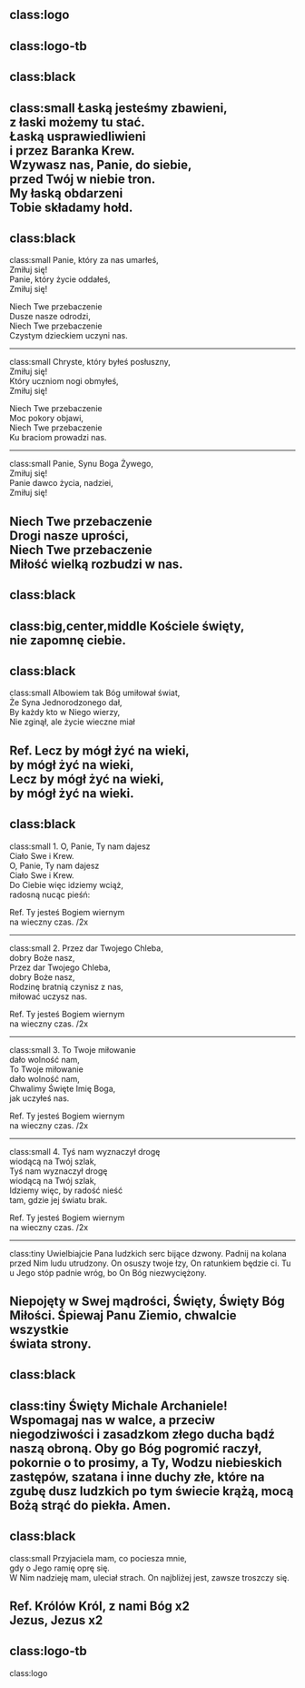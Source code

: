 class:logo
---
class:logo-tb
---
class:black
---
class:small
Łaską jesteśmy zbawieni,  
z łaski możemy tu stać.  
Łaską usprawiedliwieni  
i przez Baranka Krew.  
Wzywasz nas, Panie, do siebie,  
przed Twój w niebie tron.  
My łaską obdarzeni  
Tobie składamy hołd.
---
class:black
---
class:small
Panie, który za nas umarłeś,  
Zmiłuj się!  
Panie, który życie oddałeś,  
Zmiłuj się!  

Niech Twe przebaczenie  
Dusze nasze odrodzi,  
Niech Twe przebaczenie  
Czystym dzieckiem uczyni nas.  

---
class:small
Chryste, który byłeś posłuszny,  
Zmiłuj się!  
Który uczniom nogi obmyłeś,  
Zmiłuj się!  

Niech Twe przebaczenie  
Moc pokory objawi,  
Niech Twe przebaczenie  
Ku braciom prowadzi nas.  

---
class:small
Panie, Synu Boga Żywego,  
Zmiłuj się!  
Panie dawco życia, nadziei,  
Zmiłuj się!  

Niech Twe przebaczenie  
Drogi nasze uprości,  
Niech Twe przebaczenie  
Miłość wielką rozbudzi w nas.  
---
class:black
---
class:big,center,middle
Kościele święty,  
nie zapomnę ciebie.
---
class:black
---
class:small
Albowiem tak Bóg umiłował świat,  
Że Syna Jednorodzonego dał,  
By każdy kto w Niego wierzy,  
Nie zginął, ale życie wieczne miał  

Ref. Lecz by mógł żyć na wieki,  
by mógł żyć na wieki,  
Lecz by mógł żyć na wieki,  
by mógł żyć na wieki.  
---
class:black
---
class:small
1\. O, Panie, Ty nam dajesz  
Ciało Swe i Krew.  
O, Panie, Ty nam dajesz  
Ciało Swe i Krew.  
Do Ciebie więc idziemy wciąż,  
radosną nucąc pieśń:  

Ref. Ty jesteś Bogiem wiernym  
na wieczny czas. /2x  

---
class:small
2\. Przez dar Twojego Chleba,  
dobry Boże nasz,  
Przez dar Twojego Chleba,  
dobry Boże nasz,  
Rodzinę bratnią czynisz z nas,  
miłować uczysz nas.  

Ref. Ty jesteś Bogiem wiernym  
na wieczny czas. /2x  

---
class:small
3\. To Twoje miłowanie  
dało wolność nam,  
To Twoje miłowanie  
dało wolność nam,  
Chwalimy Święte Imię Boga,  
jak uczyłeś nas.  

Ref. Ty jesteś Bogiem wiernym  
na wieczny czas. /2x  

---
class:small
4\. Tyś nam wyznaczył drogę  
wiodącą na Twój szlak,  
Tyś nam wyznaczył drogę  
wiodącą na Twój szlak,  
Idziemy więc, by radość nieść  
tam, gdzie jej światu brak.  

Ref. Ty jesteś Bogiem wiernym  
na wieczny czas. /2x  

---
class:tiny
Uwielbiajcie Pana ludzkich serc bijące dzwony.
Padnij na kolana przed Nim ludu utrudzony.
On osuszy twoje łzy, On ratunkiem będzie ci.
Tu u Jego stóp padnie wróg, bo On Bóg niezwyciężony.

Niepojęty w Swej mądrości, Święty, Święty Bóg Miłości.
Śpiewaj Panu Ziemio, chwalcie wszystkie  
świata strony.  
---
class:black
---
class:tiny
Święty Michale Archaniele!  
Wspomagaj nas w walce, a przeciw niegodziwości i zasadzkom złego ducha bądź naszą obroną. Oby go Bóg pogromić raczył, pokornie o to prosimy, a Ty, Wodzu niebieskich zastępów, szatana i inne duchy złe, które na zgubę dusz ludzkich po tym świecie krążą, mocą Bożą strąć do piekła.
Amen. 
---
class:black
---
class:small
Przyjaciela mam, co pociesza mnie,  
gdy o Jego ramię oprę się.  
W Nim nadzieję mam, uleciał strach. On najbliżej jest, zawsze troszczy się.  

Ref. Królów Król, z nami Bóg x2  
Jezus, Jezus x2  
---
class:logo-tb
---
class:logo